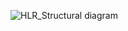![HLR_Structural diagram](https://user-images.githubusercontent.com/115522470/195335332-ca63345e-f02e-48c9-8637-242202dc6a58.PNG)
